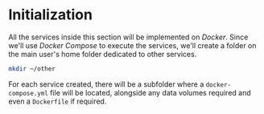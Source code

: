 # Initialization

All the services inside this section will be implemented on *Docker*. Since we'll use *Docker Compose* to execute the services, we'll create a folder on the main user's home folder dedicated to other services.

```bash
mkdir ~/other
```

For each service created, there will be a subfolder where a `docker-compose.yml` file will be located, alongside any data volumes required and even a `Dockerfile` if required.
